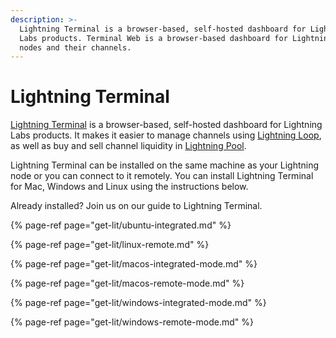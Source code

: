 ```yaml
---
description: >-
  Lightning Terminal is a browser-based, self-hosted dashboard for Lightning
  Labs products. Terminal Web is a browser-based dashboard for Lightning Network
  nodes and their channels.
---
```


# Lightning Terminal

[Lightning Terminal](https://lightning.engineering/posts/2020-08-04-lightning-terminal/) is a browser-based, self-hosted dashboard for Lightning Labs products. It makes it easier to manage channels using [Lightning Loop](../loop/), as well as buy and sell channel liquidity in [Lightning Pool](https://lightning.engineering/pool).

Lightning Terminal can be installed on the same machine as your Lightning node or you can connect to it remotely. You can install Lightning Terminal for Mac, Windows and Linux using the instructions below.

Already installed? Join us on our guide to Lightning Terminal.

{% page-ref page="get-lit/ubuntu-integrated.md" %}

{% page-ref page="get-lit/linux-remote.md" %}

{% page-ref page="get-lit/macos-integrated-mode.md" %}

{% page-ref page="get-lit/macos-remote-mode.md" %}

{% page-ref page="get-lit/windows-integrated-mode.md" %}

{% page-ref page="get-lit/windows-remote-mode.md" %}

